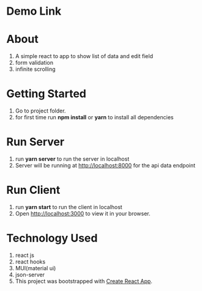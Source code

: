# Demo Link


# About

1. A simple react to app to show list of data and edit field
2. form validation
3. infinite scrolling

# Getting Started
1. Go to project folder.
2. for first time run **npm install** or **yarn** to install all dependencies

# Run Server
1. run **yarn server** to run the server in localhost
2. Server will be running at [http://localhost:8000](http://localhost:8000) for the api data endpoint

# Run Client
1. run **yarn start** to run the client in localhost
2. Open [http://localhost:3000](http://localhost:3000) to view it in your browser. 

# Technology Used
1. react js
2. react hooks
3. MUI(material ui)
4. json-server
5. This project was bootstrapped with [Create React App](https://github.com/facebook/create-react-app).
